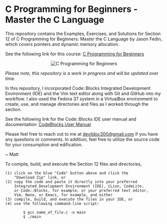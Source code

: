 # C Programming for Beginners - Master the C Language

This repository contains the Examples, Exercises, and Solutions
for Section 12 of C Programming for Beginners: Master the C Language
by Jason Fedin, which covers pointers and dynamic memory allocation.

See the following link for this course: <a href="https://www.udemy.com/course/c-programming-for-beginners-/" title="C Programming" target="_blank" alt="C Programming for Beginners">C Programming for Beginners</a>

<p align="center">
    <img src="https://learnprogramming.academy/wp-content/uploads/2023/02/1467808_f8c0-8.jpg" alt="C Programming for Beginners" title="C Programming for Beginners">
</p>

<i>Please note, this repository is a work in progress and will be updated over time.</i>

In this repository, I incorporated Code::Blocks Integrated Development Environment (IDE)
and the Vim text editor along with Git and GitHub into my workflow. I also used the
Fedora 37 system in a VirtualBox environment to create, use, and manage directories
and files as I worked through the section.

See the following link for the Code::Blocks IDE user manual and documentation: <a href="https://www.codeblocks.org/user-manual/" title="CodeBlocks User Manual" target="_blank" alt="CodeBlocks User Manual">CodeBlocks User Manual</a>

Please feel free to reach out to me at devildoc300@gmail.com if you have any questions
or comments. In addition, feel free to utilize the source code for your consumption
and edification.

~ Matt

To compile, build, and execute the Section 12 files and directories,

    (1) click on the blue "Code" button above and click the
        "Download Zip" link, or
    (2) copy the code and paste it directly into your preferred
        Integrated Development Environment (IDE), CLion, CodeLite,
        or Code::Blocks, for example, or your preferred text editor,
        Vim, Nano, or Emacs, for example, and either
    (3) compile, build, and execute the files in your IDE, or
    (4) use the following command-line script:

            $ gcc name_of_file.c -o main
            $ ./main



